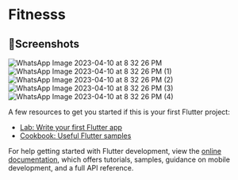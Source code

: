 # Fitnesss

## 📲Screenshots

![WhatsApp Image 2023-04-10 at 8 32 26 PM](https://user-images.githubusercontent.com/102571608/230929643-296c8c7a-f9a8-45a8-ae6e-1ae90f67d5b0.jpeg)
![WhatsApp Image 2023-04-10 at 8 32 26 PM (1)](https://user-images.githubusercontent.com/102571608/230929638-8ffe08f9-e594-4758-8c2b-3c7729a6650e.jpeg)
![WhatsApp Image 2023-04-10 at 8 32 26 PM (2)](https://user-images.githubusercontent.com/102571608/230929648-56d40941-6b79-4eb7-b540-990291ade8c7.jpeg)
![WhatsApp Image 2023-04-10 at 8 32 26 PM (3)](https://user-images.githubusercontent.com/102571608/230929810-3596222c-846c-4e69-b91b-cbef01c4276e.jpeg)
![WhatsApp Image 2023-04-10 at 8 32 26 PM (4)](https://user-images.githubusercontent.com/102571608/230929817-14c4cefd-ca00-494e-84cf-ee220859b858.jpeg)





A few resources to get you started if this is your first Flutter project:

- [Lab: Write your first Flutter app](https://docs.flutter.dev/get-started/codelab)
- [Cookbook: Useful Flutter samples](https://docs.flutter.dev/cookbook)

For help getting started with Flutter development, view the
[online documentation](https://docs.flutter.dev/), which offers tutorials,
samples, guidance on mobile development, and a full API reference.
